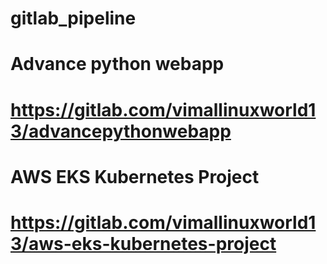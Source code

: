 # gitlab_pipeline
# Advance python webapp 
# https://gitlab.com/vimallinuxworld13/advancepythonwebapp
# AWS EKS Kubernetes Project
# https://gitlab.com/vimallinuxworld13/aws-eks-kubernetes-project 
